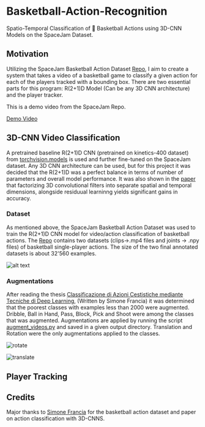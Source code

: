 # Basketball-Action-Recognition
Spatio-Temporal Classification of 🏀  Basketball Actions using 3D-CNN Models on the SpaceJam Dataset.

## Motivation
Utilizing the SpaceJam Basketball Action Dataset [Repo](https://github.com/simonefrancia/SpaceJam), I aim to create a system that takes a video of a basketball game to classify a given action for each of the players tracked with a bounding box. There are two essential parts for this program: R(2+1)D Model (Can be any 3D CNN architecture) and the player tracker.  

This is a demo video from the SpaceJam Repo.

[Demo Video](https://www.youtube.com/watch?v=PEziTgHx4cA)

## 3D-CNN Video Classification
A pretrained baseline R(2+1)D CNN (pretrained on kinetics-400 dataset) from [torchvision.models](https://pytorch.org/vision/0.8/models.html) is used and further fine-tuned on the SpaceJam dataset. Any 3D CNN architecture can be used, but for this project it was decided that the R(2+1)D was a perfect balance in terms of number of parameters and overall model performance. It was also shown in the [paper](https://arxiv.org/pdf/1711.11248.pdf) that factorizing 3D convolutional filters into separate spatial and temporal dimensions, alongside residuual learninng yields significant gains in accuracy.

### Dataset
As mentioned above, the SpaceJam Basketball Action Dataset was used to train the R(2+1)D CNN model for video/action classification of basketball actions. The [Repo](https://github.com/simonefrancia/SpaceJam) contains two datasets (clips->.mp4 files and joints -> .npy files) of basketball single-player actions. The size of the two final annotated datasets is about 32'560 examples. 

![alt text](https://raw.githubusercontent.com/simonefrancia/SpaceJam/master/.github/histogram.png)

### Augmentations
After reading the thesis [Classificazione di Azioni Cestistiche mediante Tecniche di Deep Learning](https://www.researchgate.net/publication/330534530_Classificazione_di_Azioni_Cestistiche_mediante_Tecniche_di_Deep_Learning), (Written by Simone Francia) it was determined that the poorest classes with examples less than 2000 were augmented. Dribble, Ball in Hand, Pass, Block, Pick and Shoot were among the classes that was augmented. Augmentations are applied by running the script [augment_videos.py](https://github.com/hkair/Basketball-Action-Recognition/blob/master/augment_videos.py) and saved in a given output directory.  Translation and Rotation were the only augmentations applied to the classes.

![rotate]("examples/0000000_flipped_rotate_330.gif)

![translate]("examples/0000000_translate_32_0.gif")

## Player Tracking 

## Credits
Major thanks to [Simone Francia](https://github.com/simonefrancia) for the basketball action dataset and paper on action classification with 3D-CNNS. 
